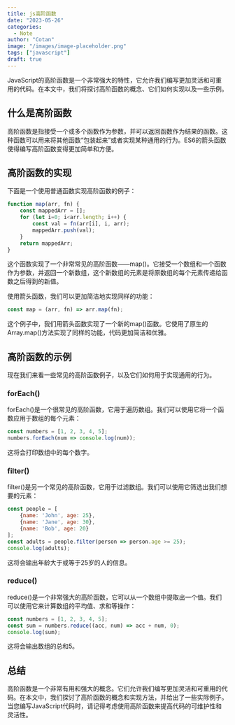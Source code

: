 ```yaml
---
title: js高阶函数
date: "2023-05-26"
categories:
  - Note 
author: "Cotan"
image: "/images/image-placeholder.png"
tags: ["javascript"]
draft: true
---
```



JavaScript的高阶函数是一个非常强大的特性，它允许我们编写更加灵活和可重用的代码。在本文中，我们将探讨高阶函数的概念、它们如何实现以及一些示例。

## 什么是高阶函数

高阶函数是指接受一个或多个函数作为参数，并可以返回函数作为结果的函数。这种函数可以用来将其他函数“包装起来”或者实现某种通用的行为。ES6的箭头函数使得编写高阶函数变得更加简单和方便。

## 高阶函数的实现

下面是一个使用普通函数实现高阶函数的例子：

```javascript
function map(arr, fn) {
    const mappedArr = [];
    for (let i=0; i<arr.length; i++) {
        const val = fn(arr[i], i, arr);
        mappedArr.push(val);
    }
    return mappedArr;
}
```

这个函数实现了一个非常常见的高阶函数——map()。它接受一个数组和一个函数作为参数，并返回一个新数组，这个新数组的元素是将原数组的每个元素传递给函数之后得到的新值。

使用箭头函数，我们可以更加简洁地实现同样的功能：

```javascript
const map = (arr, fn) => arr.map(fn);
```

这个例子中，我们用箭头函数实现了一个新的map()函数。它使用了原生的Array.map()方法实现了同样的功能，代码更加简洁和优雅。

## 高阶函数的示例

现在我们来看一些常见的高阶函数例子，以及它们如何用于实现通用的行为。

### forEach()

forEach()是一个很常见的高阶函数，它用于遍历数组。我们可以使用它将一个函数应用于数组的每个元素：

```javascript
const numbers = [1, 2, 3, 4, 5];
numbers.forEach(num => console.log(num));
```

这将会打印数组中的每个数字。

### filter()

filter()是另一个常见的高阶函数，它用于过滤数组。我们可以使用它筛选出我们想要的元素：

```javascript
const people = [
    {name: 'John', age: 25},
    {name: 'Jane', age: 30},
    {name: 'Bob', age: 20}
];
const adults = people.filter(person => person.age >= 25);
console.log(adults);
```

这将会输出年龄大于或等于25岁的人的信息。

### reduce()

reduce()是一个非常强大的高阶函数，它可以从一个数组中提取出一个值。我们可以使用它来计算数组的平均值、求和等操作：

```javascript
const numbers = [1, 2, 3, 4, 5];
const sum = numbers.reduce((acc, num) => acc + num, 0);
console.log(sum);
```

这将会输出数组的总和5。

## 总结

高阶函数是一个非常有用和强大的概念。它们允许我们编写更加灵活和可重用的代码。在本文中，我们探讨了高阶函数的概念和实现方法，并给出了一些实际例子。当您编写JavaScript代码时，请记得考虑使用高阶函数来提高代码的可维护性和灵活性。
